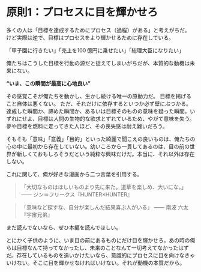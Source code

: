 # 原則1：プロセスに目を輝かせろ

多くの人は「目標を達成するためにプロセス（過程）がある」と考えがちだ。
けど実際は逆で、目標はプロセスをより輝かせるために存在している。

「甲子園に行きたい」「売上を100 億円に乗せたい」「総理大臣になりたい」

 俺たちはこうした目標を行動の源だと捉えてしまいがちだが、本質的な動機は未来にない。
 
**“いま、この瞬間が最高に心地良い”**

その感覚こそが俺たちを動かし、生かし続ける唯一の原動力だ。
目標を掲げること自体は悪くない。
ただ、それだけに依存するといつか必ず壁にぶつかる。達成した瞬間か、諦めた瞬間か、あるいは目標そのものの意味を疑った瞬間。いずれにせよ、目標は人間の生物的な欲求とずれているため、やがて意味を失う。夢や目標を燃料に走ってきた人ほど、その喪失感は耐え難いだろう。

そもそも「意味」「意義」「目的」といった綺麗で聞こえの良いものは、俺たちの心の中に最初から存在していない。幼いころから一貫してあるのは、目の前の世界が新しくておもしろそうだという純粋な興味だけだ。本当に、それ以外は存在しない。


これに関して、俺が好きな漫画から二つ言葉を引用する。
> 「大切なものはほしいものより先に来た。道草を楽しめ、大いにな。」
―― ジン＝フリークス『HUNTER×HUNTER』

> 「意味など探すな、自分が楽しんだ結果喜ぶ人がいる」
―― 南波 六太『宇宙兄弟』

まだ読んでないなら、ぜひ本編を読んでほしい。


とにかく子供のように、いま目の前にあるものにだけ目を輝かせろ。あの時の俺らは目標なんて持ってなかったし、未来のことなんて一切考えてなかったはずだ。存在しているものを追いかけたいなら、意識的にプロセスに目を向けなきゃいけない。そこに目を輝かせなければいけない。それが動機の本質だから。
